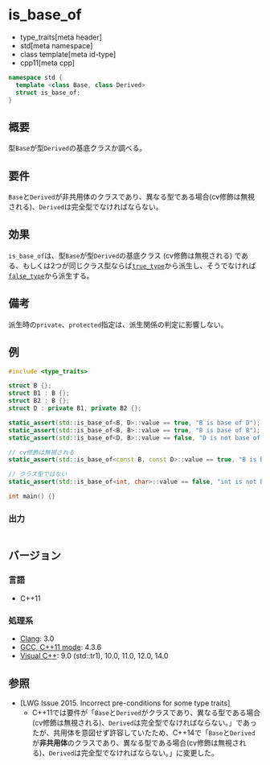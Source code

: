 # is_base_of
* type_traits[meta header]
* std[meta namespace]
* class template[meta id-type]
* cpp11[meta cpp]

```cpp
namespace std {
  template <class Base, class Derived>
  struct is_base_of;
}
```

## 概要
型`Base`が型`Derived`の基底クラスか調べる。


## 要件
`Base`と`Derived`が非共用体のクラスであり、異なる型である場合(cv修飾は無視される)、`Derived`は完全型でなければならない。


## 効果
`is_base_of`は、型`Base`が型`Derived`の基底クラス (cv修飾は無視される) である、もしくは2つが同じクラス型ならば[`true_type`](true_type.md)から派生し、そうでなければ[`false_type`](false_type.md)から派生する。


## 備考
派生時の`private`、`protected`指定は、派生関係の判定に影響しない。


## 例
```cpp
#include <type_traits>

struct B {};
struct B1 : B {};
struct B2 : B {};
struct D : private B1, private B2 {};

static_assert(std::is_base_of<B, D>::value == true, "B is base of D");
static_assert(std::is_base_of<B, B>::value == true, "B is base of B");
static_assert(std::is_base_of<D, B>::value == false, "D is not base of B");

// cv修飾は無視される
static_assert(std::is_base_of<const B, const D>::value == true, "B is base of D");

// クラス型ではない
static_assert(std::is_base_of<int, char>::value == false, "int is not base of char");

int main() {}
```

### 出力
```
```

## バージョン
### 言語
- C++11

### 処理系
- [Clang](/implementation.md#clang): 3.0
- [GCC, C++11 mode](/implementation.md#gcc): 4.3.6
- [Visual C++](/implementation.md#visual_cpp): 9.0 (std::tr1), 10.0, 11.0, 12.0, 14.0


## 参照
- [LWG Issue 2015. Incorrect pre-conditions for some type traits]
    - C++11では要件が「`Base`と`Derived`がクラスであり、異なる型である場合(cv修飾は無視される)、`Derived`は完全型でなければならない。」であったが、共用体を意図せず許容していたため、C++14で「`Base`と`Derived`が**非共用体**のクラスであり、異なる型である場合(cv修飾は無視される)、`Derived`は完全型でなければならない。」に変更した。

